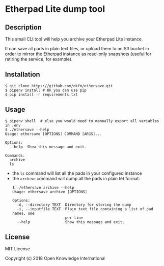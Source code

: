 # Etherpad Lite dump tool

## Description

This small CLI tool will help you archive your Etherpad Lite instance.

It can save all pads in plain text files, or upload them to an S3 bucket in
order to mirror the Etherpad instance as read-only snapshots (useful for
retiring the service, for example).


## Installation

```
$ git clone https://github.com/okfn/ethersave.git
$ pipenv install # OR you can use pip
$ pip install -r requirements.txt
```


## Usage

```
$ pipenv shell  # else you would need to manually export all variables in .env
$ ./ethersave --help
Usage: ethersave [OPTIONS] COMMAND [ARGS]...

Options:
  --help  Show this message and exit.

Commands:
  archive
  ls
```

* the `ls` command will list all the pads in your configured instance
* the `archive` command will dump all the pads in plain tet format:
  ```
  $ ./ethersave archive --help
  Usage: ethersave archive [OPTIONS]

  Options:
    -d, --directory TEXT  Directory for storing the dump
    -i, --inputfile TEXT  Plain text file containing a list of pad names, one
                          per line
    --help                Show this message and exit.
  ```

## License

MIT License

Copyright (c) 2018 Open Knowledge International
